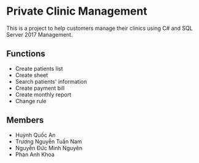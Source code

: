 # Private Clinic Management

This is a project to help customers manage their clinics using C# and SQL Server 2017 Management.


## Functions
- Create patients list
- Create sheet
- Search patients' information
- Create payment bill
- Create monthly report
- Change rule



## Members

- Huỳnh Quốc An
- Trương Nguyễn Tuấn Nam
- Nguyễn Đức Minh Nguyên
- Phan Anh Khoa
